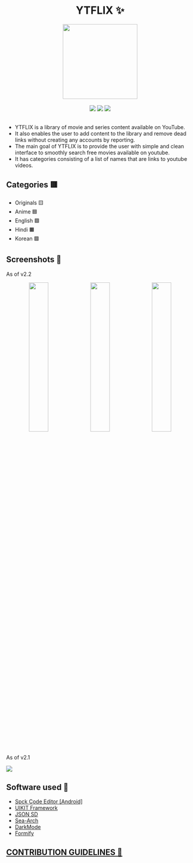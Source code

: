 <div align="center">

<h1> YTFLIX ✨</h1>
    <img src="Assets/Icons/maskable_icon_x512.png" width="200"><br><br>
    <img src="https://img.shields.io/github/release/n-ce/YTFLIX">
    <img src="https://img.shields.io/github/license/n-ce/YTFLIX">
    <img src="https://img.shields.io/github/languages/code-size/n-ce/YTFLIX">
</div>
<br>

- YTFLIX is a library of movie and series content available on YouTube. 
- It also enables the user to add content to the library and remove dead links without creating any accounts by reporting.
- The main goal of YTFLIX is to provide the user with simple and clean interface to smoothly search free movies available on youtube.
- It has categories consisting of a list of names that are links to youtube videos.

## Categories 🟥
- Originals 🟨
- Anime 🟦
- English 🟩
- Hindi 🟧
- Korean 🟪


## Screenshots 🌄
As of v2.2

<div align="center">
<img src="Assets/Screenshots/1.png" width="32%" >  <img src="Assets/Screenshots/2.png" width="32%" >  <img src="Assets/Screenshots/3.png" width="32%" >
</div>

As of v2.1

<img src="Assets/Screenshots/desktop.png" >


## Software used 🌈
- [Spck Code Editor [Android]](https://play.google.com/store/apps/details?id=io.spck)
- [UIKIT Framework](https://github.com/uikit/uikit)
- [JSON SD](https://github.com/n-ce/Archive/JSON-static-database)
- [Sea-Arch](https://github.com/n-ce/Archive/Sea-Arch)
- [DarkMode](https://github.com/n-ce/Archive/DarkMode)
- [Formify](https://github.com/n-ce/Archive/Formify)


## [CONTRIBUTION GUIDELINES 🤝](CONTRIBUTING.md)
